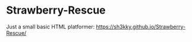 # Strawberry-Rescue
Just a small basic HTML platformer:
https://sh3kky.github.io/Strawberry-Rescue/
